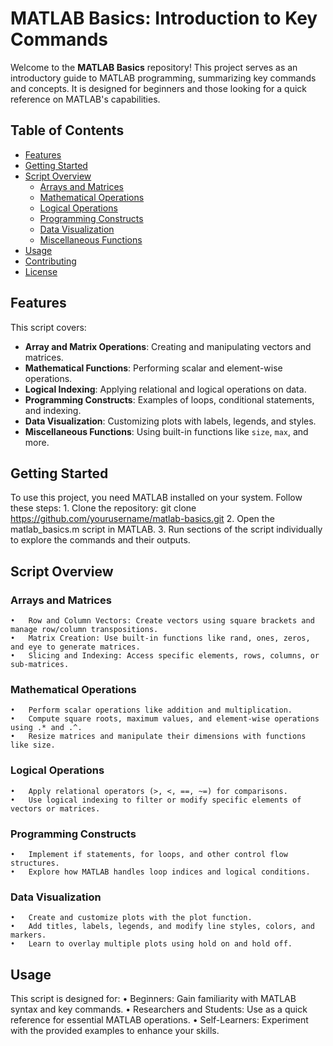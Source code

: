 # MATLAB Basics: Introduction to Key Commands

Welcome to the **MATLAB Basics** repository! This project serves as an introductory guide to MATLAB programming, summarizing key commands and concepts. It is designed for beginners and those looking for a quick reference on MATLAB's capabilities.

## Table of Contents

- [Features](#features)
- [Getting Started](#getting-started)
- [Script Overview](#script-overview)
  - [Arrays and Matrices](#arrays-and-matrices)
  - [Mathematical Operations](#mathematical-operations)
  - [Logical Operations](#logical-operations)
  - [Programming Constructs](#programming-constructs)
  - [Data Visualization](#data-visualization)
  - [Miscellaneous Functions](#miscellaneous-functions)
- [Usage](#usage)
- [Contributing](#contributing)
- [License](#license)

## Features

This script covers:
- **Array and Matrix Operations**: Creating and manipulating vectors and matrices.
- **Mathematical Functions**: Performing scalar and element-wise operations.
- **Logical Indexing**: Applying relational and logical operations on data.
- **Programming Constructs**: Examples of loops, conditional statements, and indexing.
- **Data Visualization**: Customizing plots with labels, legends, and styles.
- **Miscellaneous Functions**: Using built-in functions like `size`, `max`, and more.


## Getting Started

To use this project, you need MATLAB installed on your system. Follow these steps:
	1.	Clone the repository: git clone https://github.com/yourusername/matlab-basics.git
	2.	Open the matlab_basics.m script in MATLAB.
	3.	Run sections of the script individually to explore the commands and their outputs.

## Script Overview

### Arrays and Matrices
	•	Row and Column Vectors: Create vectors using square brackets and manage row/column transpositions.
	•	Matrix Creation: Use built-in functions like rand, ones, zeros, and eye to generate matrices.
	•	Slicing and Indexing: Access specific elements, rows, columns, or sub-matrices.

### Mathematical Operations
	•	Perform scalar operations like addition and multiplication.
	•	Compute square roots, maximum values, and element-wise operations using .* and .^.
	•	Resize matrices and manipulate their dimensions with functions like size.

### Logical Operations
	•	Apply relational operators (>, <, ==, ~=) for comparisons.
	•	Use logical indexing to filter or modify specific elements of vectors or matrices.

### Programming Constructs
	•	Implement if statements, for loops, and other control flow structures.
	•	Explore how MATLAB handles loop indices and logical conditions.

### Data Visualization
	•	Create and customize plots with the plot function.
	•	Add titles, labels, legends, and modify line styles, colors, and markers.
	•	Learn to overlay multiple plots using hold on and hold off.

## Usage

This script is designed for:
	•	Beginners: Gain familiarity with MATLAB syntax and key commands.
	•	Researchers and Students: Use as a quick reference for essential MATLAB operations.
	•	Self-Learners: Experiment with the provided examples to enhance your skills.
